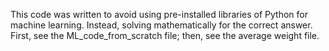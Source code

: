 This code was written to avoid using pre-installed libraries of Python for machine learning. Instead, solving mathematically for the correct answer.
First, see the ML_code_from_scratch file; then, see the average weight file.
